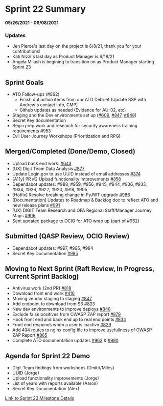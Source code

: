 # Sprint 22 Summary
**05/26/2021 - 06/08/2021**

### Updates
 - Jen Pierce's last day on the project is 6/8/21, thank you for your contributions!
 - Kati Nizzi's last day as Product Manager is 6/18/21
 - Angela Milash is begining to transition on as Product Manager starting Sprint 23


## Sprint Goals
- ATO Follow-ups (#962)
  - Finish out action items from our ATO Debrief (Update SSP with Andrew's contact info, CMP)
  - Github updates as needed (Evidence for AU-02, etc)
- Staging and the Dev environments set up ([#609](https://github.com/raft-tech/TANF-app/issues/609), [#847](https://github.com/raft-tech/TANF-app/issues/847), [#848](https://github.com/raft-tech/TANF-app/issues/848))
- Secret Key documentation
- Begin prep work and research for security awareness training requirements [#953](https://github.com/raft-tech/TANF-app/issues/953)
- Evil User Journey Workshops (Prioritization and RPG)

## Merged/Completed (Done/Demo, Closed)
- Upload back end work: [#643](https://github.com/raft-tech/TANF-app/issues/643)
- [UX] Digit Team Data Analysis [#877](https://github.com/raft-tech/TANF-app/issues/877)
- Update Login.gov to use UUID instead of email addresses [#374](https://github.com/raft-tech/TANF-app/issues/374)
- [A11y] PR #2 Upload functionality improvements [#858](https://github.com/raft-tech/TANF-app/issues/858)
- Dependabot updates: #988, #959, #956, #945, #944, #936, #933, #934, #926, #922, #920, #918, #905 
- [Hotfix] Resolve breaking change in PyJWT upgrade [#986](https://github.com/raft-tech/TANF-app/pull/986)
- [Documentation] Updates to Roadmap & Backlog doc to reflect ATO and new release plans [#991](https://github.com/raft-tech/TANF-app/pull/991)
- [UX] DIGIT Team Research and OFA Regional Staff/Manager Journey Maps [#906](https://github.com/raft-tech/TANF-app/issues/906)
- Sent updated package to OCIO for ATO wrap up (part of #962)

## Submitted (QASP Review, OCIO Review)
- Dependabot updates: #997, #995, #994
- Secret Key Documentation [#985](https://github.com/raft-tech/TANF-app/pull/985)


## Moving to Next Sprint (Raft Review, In Progress, Current Sprint Backlog)
- Antivirus work (2nd PR) [#818](https://github.com/raft-tech/TANF-app/issues/818)
- Download front end work [#416](https://github.com/raft-tech/TANF-app/issues/416)
- Moving vendor staging to staging [#847](https://github.com/raft-tech/TANF-app/issues/847)
- Add endpoint to download from S3 [#833](https://github.com/raft-tech/TANF-app/issues/833)
- New dev environments to improve deploys [#848](https://github.com/raft-tech/TANF-app/issues/848)
- Exclude false positives from OWASP ZAP report [#879](https://github.com/raft-tech/TANF-app/issues/879)
- Hook front end and back end up to real end points [#834](https://github.com/raft-tech/TANF-app/issues/834)
- Front end responds when a user is inactive [#829](https://github.com/raft-tech/TANF-app/issues/829)
- Add 404 routes to nginx config file to improve usefullness of OWASP ZAP Report [#865](https://github.com/raft-tech/TANF-app/issues/865)
- Complete ATO documentation updates [#962](https://github.com/raft-tech/TANF-app/issues/962) & [#990](https://github.com/raft-tech/TANF-app/issues/990)


## Agenda for Sprint 22 Demo 
- Digit Team findings from workshops (Dmitri/Miles)
- UUID (Jorge)
- Upload functionality improvements (Jorge)
- List of years with reports available (Aaron)
- Secret Key Documentation (Alex)

[Link to Sprint 23 Milestone Details](https://github.com/raft-tech/TANF-app/milestone/26)
